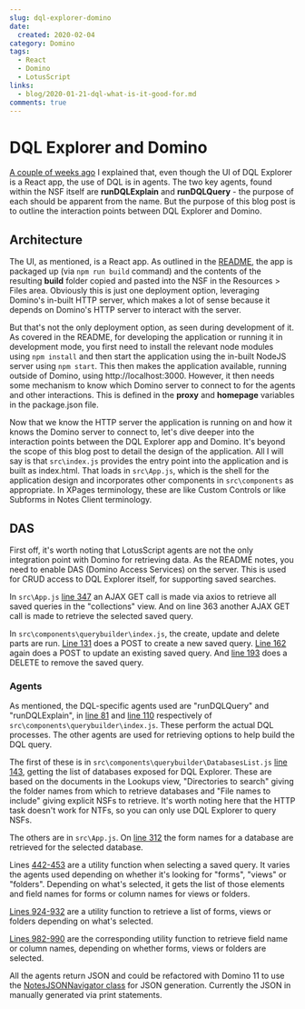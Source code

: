 ```yaml
---
slug: dql-explorer-domino
date: 
  created: 2020-02-04
category: Domino
tags: 
  - React
  - Domino
  - LotusScript
links:
  - blog/2020-01-21-dql-what-is-it-good-for.md
comments: true
---
```

# DQL Explorer and Domino

[A couple of weeks ago](./2020-01-21-dql-what-is-it-good-for.md) I explained that, even though the UI of DQL Explorer is a React app, the use of DQL is in agents. The two key agents, found within the NSF itself are **runDQLExplain** and **runDQLQuery** - the purpose of each should be apparent from the name. But the purpose of this blog post is to outline the interaction points between DQL Explorer and Domino.

<!-- more -->

## Architecture

The UI, as mentioned, is a React app. As outlined in the [README](https://github.com/icstechsales/dql-explorer), the app is packaged up (via `npm run build` command) and the contents of the resulting **build** folder copied and pasted into the NSF in the Resources > Files area. Obviously this is just one deployment option, leveraging Domino's in-built HTTP server, which makes a lot of sense because it depends on Domino's HTTP server to interact with the server.

But that's not the only deployment option, as seen during development of it. As covered in the README, for developing the application or running it in development mode, you first need to install the relevant node modules using `npm install` and then start the application using the in-built NodeJS server using `npm start`. This then makes the application available, running outside of Domino, using http://localhost:3000. However, it then needs some mechanism to know which Domino server to connect to for the agents and other interactions. This is defined in the **proxy** and **homepage** variables in the package.json file.

Now that we know the HTTP server the application is running on and how it knows the Domino server to connect to, let's dive deeper into the interaction points between the DQL Explorer app and Domino. It's beyond the scope of this blog post to detail the design of the application. All I will say is that `src\index.js` provides the entry point into the application and is built as index.html. That loads in `src\App.js`, which is the shell for the application design and incorporates other components in `src\components` as appropriate. In XPages terminology, these are like Custom Controls or like Subforms in Notes Client terminology.

## DAS

First off, it's worth noting that LotusScript agents are not the only integration point with Domino for retrieving data. As the README notes, you need to enable DAS (Domino Access Services) on the server. This is used for CRUD access to DQL Explorer itself, for supporting saved searches.

In `src\App.js` [line 347](https://github.com/icstechsales/dql-explorer/blob/master/src/App.js#L347) an AJAX GET call is made via axios to retrieve all saved queries in the "collections" view. And on line 363 another AJAX GET call is made to retrieve the selected saved query.

In `src\components\querybuilder\index.js`, the create, update and delete parts are run. [Line 131](https://github.com/icstechsales/dql-explorer/blob/master/src/components/querybuilder/index.js#L131) does a POST to create a new saved query. [Line 162](https://github.com/icstechsales/dql-explorer/blob/master/src/components/querybuilder/index.js#L162) again does a POST to update an existing saved query. And [line 193](https://github.com/icstechsales/dql-explorer/blob/master/src/components/querybuilder/index.js#L193) does a DELETE to remove the saved query.

### Agents

As mentioned, the DQL-specific agents used are "runDQLQuery" and "runDQLExplain", in [line 81](https://github.com/icstechsales/dql-explorer/blob/master/src/components/querybuilder/index.js#L81) and [line 110](https://github.com/icstechsales/dql-explorer/blob/master/src/components/querybuilder/index.js#L110) respectively of `src\components\querybuilder\index.js`. These perform the actual DQL processes. The other agents are used for retrieving options to help build the DQL query.

The first of these is in `src\components\querybuilder\DatabasesList.js` [line 143](https://github.com/icstechsales/dql-explorer/blob/master/src/components/DatabasesList.js#L143), getting the list of databases exposed for DQL Explorer. These are based on the documents in the Lookups view, "Directories to search" giving the folder names from which to retrieve databases and "File names to include" giving explicit NSFs to retrieve. It's worth noting here that the HTTP task doesn't work for NTFs, so you can only use DQL Explorer to query NSFs.

The others are in `src\App.js`. On [line 312](https://github.com/icstechsales/dql-explorer/blob/master/src/App.js#L312) the form names for a database are retrieved for the selected database.

Lines [442-453](https://github.com/icstechsales/dql-explorer/blob/master/src/App.js#L442) are a utility function when selecting a saved query. It varies the agents used depending on whether it's looking for "forms", "views" or "folders". Depending on what's selected, it gets the list of those elements and field names for forms or column names for views or folders.

[Lines 924-932](https://github.com/icstechsales/dql-explorer/blob/master/src/App.js#L924) are a utility function to retrieve a list of forms, views or folders depending on what's selected.

[Lines 982-990](https://github.com/icstechsales/dql-explorer/blob/master/src/App.js#L982) are the corresponding utility function to retrieve field name or column names, depending on whether forms, views or folders are selected.

All the agents return JSON and could be refactored with Domino 11 to use the [NotesJSONNavigator class](https://help.hcltechsw.com/dom_designer/11.0.0/appdev/builds/H_NOTESJSONNAVIGATOR_CLASS.html) for JSON generation. Currently the JSON in manually generated via print statements.